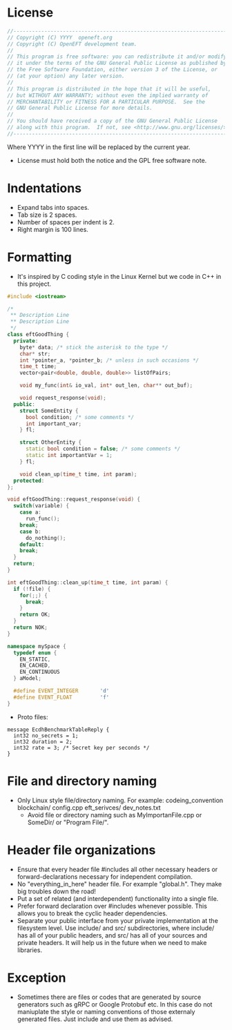 # License
```C++
//----------------------------------------------------------------------
// Copyright (C) YYYY  openeft.org
// Copyright (C) OpenEFT development team.
//
// This program is free software: you can redistribute it and/or modify
// it under the terms of the GNU General Public License as published by
// the Free Software Foundation, either version 3 of the License, or
// (at your option) any later version.
//
// This program is distributed in the hope that it will be useful,
// but WITHOUT ANY WARRANTY; without even the implied warranty of
// MERCHANTABILITY or FITNESS FOR A PARTICULAR PURPOSE.  See the
// GNU General Public License for more details.
//
// You should have received a copy of the GNU General Public License
// along with this program.  If not, see <http://www.gnu.org/licenses/>.
//----------------------------------------------------------------------
```
Where YYYY in the first line will be replaced by the current year.
* License must hold both the notice and the GPL free software note.

# Indentations
* Expand tabs into spaces.
* Tab size is 2 spaces.
* Number of spaces per indent is 2.
* Right margin is 100 lines.

# Formatting
* It's inspired by C coding style in the Linux Kernel but we code in C++ in this project.

```C++
#include <iostream>

/*
 ** Description Line
 ** Description Line
 */
class eftGoodThing {
  private:
    byte* data; /* stick the asterisk to the type */
    char* str;
    int *pointer_a, *pointer_b; /* unless in such occasions */
    time_t time;
    vector<pair<double, double, double>> listOfPairs;

    void my_func(int& io_val, int* out_len, char** out_buf);

    void request_response(void);
  public:
    struct SomeEntity {
      bool condition; /* some comments */
      int important_var;
    } fl;

    struct OtherEntity {
      static bool condition = false; /* some comments */
      static int importantVar = 1;
    } fl;

    void clean_up(time_t time, int param);
  protected:
};

void eftGoodThing::request_response(void) {
  switch(variable) {
    case a:
      run_func();
    break;
    case b:
      do_nothing();
    default:
    break;
  }
  return;
}

int eftGoodThing::clean_up(time_t time, int param) {
  if (!file) {
    for(;;) {
      break;
    }
    return OK;
  }
  return NOK;
}

namespace mySpace {
  typedef enum {
    EN_STATIC,
    EN_CACHED,
    EN_CONTINUOUS
  } aModel;

  #define EVENT_INTEGER       'd'
  #define EVENT_FLOAT         'f'
}
```

* Proto files:
```
message EcdhBenchmarkTableReply {
  int32 no_secrets = 1;
  int32 duration = 2;
  int32 rate = 3; /* Secret key per seconds */
}
```

# File and directory naming
* Only Linux style file/directory naming. For example: codeing_convention blockchain/ config.cpp
    eft_serivces/ dev_notes.txt
    - Avoid file or directory naming such as MyImportanFile.cpp or SomeDir/ or "Program File/".

# Header file organizations
* Ensure that every header file \#includes all other necessary headers or forward-declarations
  necessary for independent compilation.
* No "everything_in_here" header file. For example "global.h". They make big troubles down the road!
* Put a set of related (and interdependent) functionality into a single file.
* Prefer forward declaration over \#includes whenever possible. This allows you to break the cyclic
  header dependencies.
* Separate your public interface from your private implementation at the filesystem level.
  Use include/ and src/ subdirectories, where include/ has all of your public headers, and src/ has
  all of your sources and private headers. It will help us in the future when we need to make libraries.


# Exception
* Sometimes there are files or codes that are generated by source generators such as gRPC or 
Google Protobuf etc. In this case do not maniuplate the style or naming conventions of those 
externaly generated files. Just include and use them as advised.